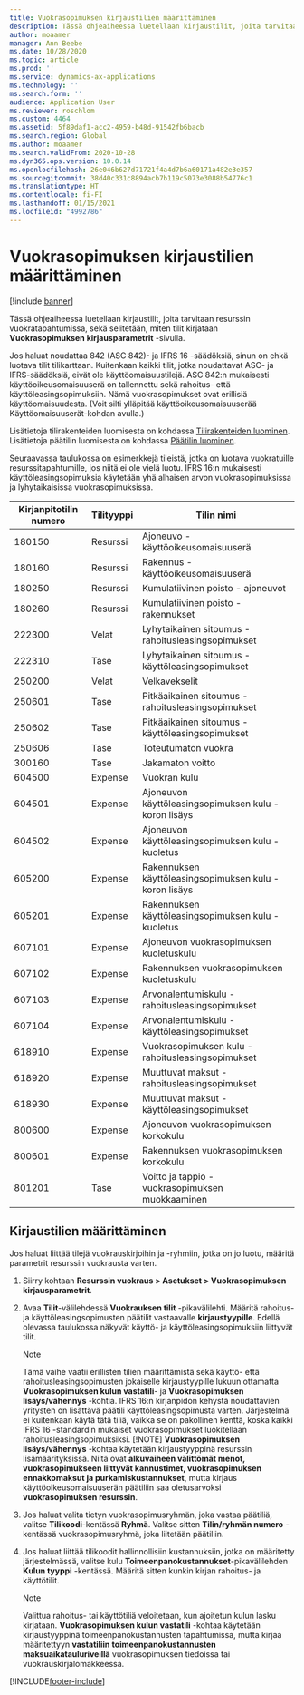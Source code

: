 ```yaml
---
title: Vuokrasopimuksen kirjaustilien määrittäminen
description: Tässä ohjeaiheessa luetellaan kirjaustilit, joita tarvitaan resurssin vuokratapahtumissa, sekä selitetään, miten tilit kirjataan Vuokrasopimuksen kirjausparametrit -sivulla.
author: moaamer
manager: Ann Beebe
ms.date: 10/28/2020
ms.topic: article
ms.prod: ''
ms.service: dynamics-ax-applications
ms.technology: ''
ms.search.form: ''
audience: Application User
ms.reviewer: roschlom
ms.custom: 4464
ms.assetid: 5f89daf1-acc2-4959-b48d-91542fb6bacb
ms.search.region: Global
ms.author: moaamer
ms.search.validFrom: 2020-10-28
ms.dyn365.ops.version: 10.0.14
ms.openlocfilehash: 26e046b627d71721f4a4d7b6a60171a482e3e357
ms.sourcegitcommit: 38d40c331c8894acb7b119c5073e3088b54776c1
ms.translationtype: HT
ms.contentlocale: fi-FI
ms.lasthandoff: 01/15/2021
ms.locfileid: "4992786"
---
```

# <a name="set-up-lease-posting-accounts"></a>Vuokrasopimuksen kirjaustilien määrittäminen

[!include [banner](../includes/banner.md)]

Tässä ohjeaiheessa luetellaan kirjaustilit, joita tarvitaan resurssin vuokratapahtumissa, sekä selitetään, miten tilit kirjataan **Vuokrasopimuksen kirjausparametrit** -sivulla.

Jos haluat noudattaa 842 (ASC 842)- ja IFRS 16 -säädöksiä, sinun on ehkä luotava tilit tilikarttaan. Kuitenkaan kaikki tilit, jotka noudattavat ASC- ja IFRS-säädöksiä, eivät ole käyttöomaisuustilejä. ASC 842:n mukaisesti käyttöoikeusomaisuuserä on tallennettu sekä rahoitus- että käyttöleasingsopimuksiin. Nämä vuokrasopimukset ovat erillisiä käyttöomaisuudesta. (Voit silti ylläpitää käyttöoikeusomaisuuserää Käyttöomaisuuserät-kohdan avulla.)

Lisätietoja tilirakenteiden luomisesta on kohdassa [Tilirakenteiden luominen](../general-ledger/tasks/create-account-structures.md). Lisätietoja päätilin luomisesta on kohdassa [Päätilin luominen](../general-ledger/tasks/create-main-account.md).

Seuraavassa taulukossa on esimerkkejä tileistä, jotka on luotava vuokratuille resurssitapahtumille, jos niitä ei ole vielä luotu. IFRS 16:n mukaisesti käyttöleasingsopimuksia käytetään yhä alhaisen arvon vuokrasopimuksissa ja lyhytaikaisissa vuokrasopimuksissa.

| Kirjanpitotilin numero | Tilityyppi  | Tilin nimi                                          |
|-----------------------|---------------|-------------------------------------------------------|
| 180150                | Resurssi         | Ajoneuvo - käyttöoikeusomaisuuserä                                     |
| 180160                | Resurssi         | Rakennus - käyttöoikeusomaisuuserä                                    |
| 180250                | Resurssi         | Kumulatiivinen poisto - ajoneuvot                   |
| 180260                | Resurssi         | Kumulatiivinen poisto - rakennukset                  |
| 222300                | Velat     | Lyhytaikainen sitoumus - rahoitusleasingsopimukset                |
| 222310                | Tase | Lyhytaikainen sitoumus - käyttöleasingsopimukset              |
| 250200                | Velat     | Velkavekselit                                         |
| 250601                | Tase | Pitkäaikainen sitoumus - rahoitusleasingsopimukset                 |
| 250602                | Tase | Pitkäaikainen sitoumus - käyttöleasingsopimukset               |
| 250606                | Tase | Toteutumaton vuokra                                         |
| 300160                | Tase | Jakamaton voitto                                     |
| 604500                | Expense       | Vuokran kulu                                         |
| 604501                | Expense       | Ajoneuvon käyttöleasingsopimuksen kulu - koron lisäys  |
| 604502                | Expense       | Ajoneuvon käyttöleasingsopimuksen kulu - kuoletus        |
| 605200                | Expense       | Rakennuksen käyttöleasingsopimuksen kulu - koron lisäys |
| 605201                | Expense       | Rakennuksen käyttöleasingsopimuksen kulu - kuoletus       |
| 607101                | Expense       | Ajoneuvon vuokrasopimuksen kuoletuskulu                    |
| 607102                | Expense       | Rakennuksen vuokrasopimuksen kuoletuskulu                   |
| 607103                | Expense       | Arvonalentumiskulu - rahoitusleasingsopimukset                   |
| 607104                | Expense       | Arvonalentumiskulu - käyttöleasingsopimukset                 |
| 618910                | Expense       | Vuokrasopimuksen kulu - rahoitusleasingsopimukset                        |
| 618920                | Expense       | Muuttuvat maksut - rahoitusleasingsopimukset                    |
| 618930                | Expense       | Muuttuvat maksut - käyttöleasingsopimukset                  |
| 800600                | Expense       | Ajoneuvon vuokrasopimuksen korkokulu                        |
| 800601                | Expense       | Rakennuksen vuokrasopimuksen korkokulu                       |
| 801201                | Tase | Voitto ja tappio - vuokrasopimuksen muokkaaminen                      |

## <a name="configure-posting-accounts"></a>Kirjaustilien määrittäminen

Jos haluat liittää tilejä vuokrauskirjoihin ja -ryhmiin, jotka on jo luotu, määritä parametrit resurssin vuokrausta varten.

1. Siirry kohtaan **Resurssin vuokraus \> Asetukset \> Vuokrasopimuksen kirjausparametrit**.
2. Avaa **Tilit**-välilehdessä **Vuokrauksen tilit** -pikavälilehti. Määritä rahoitus- ja käyttöleasingsopimusten päätilit vastaavalle **kirjaustyypille**. Edellä olevassa taulukossa näkyvät käyttö- ja käyttöleasingsopimuksiin liittyvät tilit.

    > [!NOTE]
    > Tämä vaihe vaatii erillisten tilien määrittämistä sekä käyttö- että rahoitusleasingsopimusten jokaiselle kirjaustyypille lukuun ottamatta **Vuokrasopimuksen kulun vastatili**- ja **Vuokrasopimuksen lisäys/vähennys** -kohtia. IFRS 16:n kirjanpidon kehystä noudattavien yritysten on lisättävä päätili käyttöleasingsopimusta varten. Järjestelmä ei kuitenkaan käytä tätä tiliä, vaikka se on pakollinen kenttä, koska kaikki IFRS 16 -standardin mukaiset vuokrasopimukset luokitellaan rahoitusleasingsopimuksiksi.
    >[!NOTE]
    > **Vuokrasopimuksen lisäys/vähennys** -kohtaa käytetään kirjaustyyppinä resurssin lisämäärityksissä. Niitä ovat **alkuvaiheen välittömät menot, vuokrasopimukseen liittyvät kannustimet, vuokrasopimuksen ennakkomaksut ja purkamiskustannukset**, mutta kirjaus käyttöoikeusomaisuuserän päätiliin saa oletusarvoksi **vuokrasopimuksen resurssin**.        
    
3. Jos haluat valita tietyn vuokrasopimusryhmän, joka vastaa päätiliä, valitse **Tilikoodi**-kentässä **Ryhmä**. Valitse sitten **Tilin/ryhmän numero** -kentässä vuokrasopimusryhmä, joka liitetään päätiliin.
4. Jos haluat liittää tilikoodit hallinnollisiin kustannuksiin, jotka on määritetty järjestelmässä, valitse kulu **Toimeenpanokustannukset**-pikavälilehden **Kulun tyyppi** -kentässä. Määritä sitten kunkin kirjan rahoitus- ja käyttötilit.

    > [!NOTE]
    > Valittua rahoitus- tai käyttötiliä veloitetaan, kun ajoitetun kulun lasku kirjataan.
    > **Vuokrasopimuksen kulun vastatili** -kohtaa käytetään kirjaustyyppinä toimeenpanokustannusten tapahtumissa, mutta kirjaa määritettyyn **vastatiliin** **toimeenpanokustannusten maksuaikatauluriveillä** vuokrasopimuksen tiedoissa tai vuokrauskirjalomakkeessa.   


[!INCLUDE[footer-include](../../includes/footer-banner.md)]